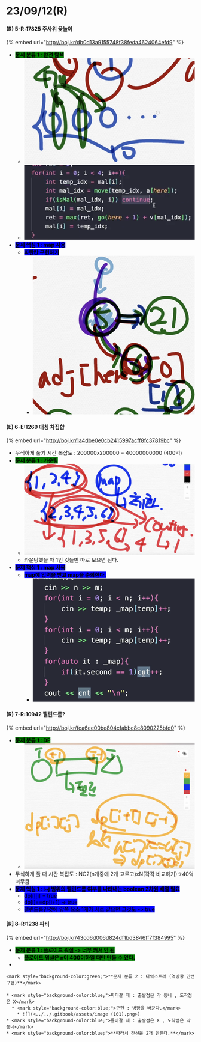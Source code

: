 # 23/09/12(R)

#### (R) 5-R:17825 주사위 윷놀이

{% embed url="http://boj.kr/db0d13a9155748f38feda4624064efd9" %}

* <mark style="background-color:green;">**문제 분류 1 : 완전 탐색**</mark>
  * ![](<../../.gitbook/assets/image (2).png>)
  * ![](../../.gitbook/assets/image.png)
* <mark style="background-color:blue;">**문제 핵심 1 : map 사용**</mark>
  * <mark style="background-color:blue;">**파란칸 구현하기**</mark>
    * ![](<../../.gitbook/assets/image (1).png>)

#### (E) 6-E:1269 대칭 차집합

{% embed url="http://boj.kr/1a4dbe0e0cb2415997acff8fc37819bc" %}

* 무식하게 풀기 시간 복잡도 : 200000x200000 = 40000000000 (400억)
* <mark style="background-color:green;">**문제 분류 1 : 카운팅**</mark>
  * ![](<../../.gitbook/assets/image (102).png>)
  * 카운팅했을 때 1인 것들만 따로 모으면 된다.
* <mark style="background-color:blue;">**문제 핵심 1 : map 사용**</mark>
  * <mark style="background-color:blue;">**map에 입력을 받고 map을 순회한다.**</mark>
    * ![](<../../.gitbook/assets/image (103).png>)

#### (R) 7-R:10942 팰린드롬?

{% embed url="http://boj.kr/fca6ee00be804cfabbc8c8090225bfd0" %}

* <mark style="background-color:green;">**문제 분류 1 : DP**</mark>
  * ![](<../../.gitbook/assets/image (100).png>)
* 무식하게 풀 때 시간 복잡도 : NC2(n개중에 2개 고르고)xN(각각 비교하기)->40억 너무큼
* <mark style="background-color:blue;">**문제 핵심 1 : i\~j 범위의 펠린드롬 여부를 나타내는 boolean 2차원 배열 필요**</mark>
  * <mark style="background-color:blue;">dp\[i]\[i] = true</mark>
  * <mark style="background-color:blue;">dp\[i]==dp\[i+1] -> true</mark>
  * <mark style="background-color:blue;">펠린드롬인것에 양쪽 요소 1개가 서로 같으면 그것도 -> true</mark>&#x20;

#### \[R] 8–R:1238 파티

{% embed url="http://boj.kr/43cd6d006d824df1bd3846ff7f384995" %}

* <mark style="background-color:green;">**문제 분류 1 : 플로이드 워셜 -> 너무 커서 안 됨**</mark>
  * <mark style="background-color:green;">**플로이드 워셜은 n이 400이하일 때만 만들 수 있다.**</mark>
*

    <mark style="background-color:green;">**문제 분류 2 : 다익스트라 (역방향 간선 구현)**</mark>

    * <mark style="background-color:blue;">파티갈 때 : 출발점은 각 동네 , 도착점은 X</mark>
      * <mark style="background-color:blue;">구현 : 방향을 바꾼다.</mark>
        * ![](<../../.gitbook/assets/image (101).png>)
    * <mark style="background-color:blue;">돌아갈 때 : 출발점은 X , 도착점은 각 동네</mark>
    * <mark style="background-color:blue;">**따라서 간선을 2개 만든다.**</mark>
